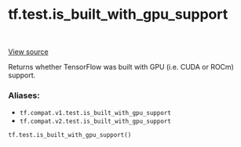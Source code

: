 <div itemscope itemtype="http://developers.google.com/ReferenceObject">
<meta itemprop="name" content="tf.test.is_built_with_gpu_support" />
<meta itemprop="path" content="Stable" />
</div>

# tf.test.is_built_with_gpu_support

<!-- Insert buttons -->

<table class="tfo-notebook-buttons tfo-api" align="left">
</table>

<a target="_blank" href="/code/stable/tensorflow/python/platform/test.py">View source</a>



<!-- Start diff -->
Returns whether TensorFlow was built with GPU (i.e. CUDA or ROCm) support.

### Aliases:

* `tf.compat.v1.test.is_built_with_gpu_support`
* `tf.compat.v2.test.is_built_with_gpu_support`


``` python
tf.test.is_built_with_gpu_support()
```



<!-- Placeholder for "Used in" -->
